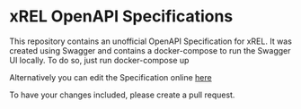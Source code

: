 # xREL OpenAPI Specifications

This repository contains an unofficial OpenAPI Specification for xREL.
It was created using Swagger and contains a docker-compose to run the Swagger UI locally.
To do so, just run docker-compose up

Alternatively you can edit the Specification online [here](https://xxxxxxxxx.xxx)

To have your changes included, please create a pull request.

